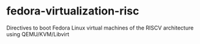 # fedora-virtualization-risc

Directives to boot Fedora Linux virtual machines of the RISCV architecture using QEMU/KVM/Libvirt
